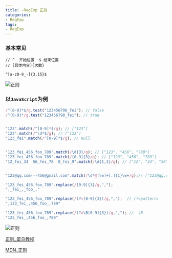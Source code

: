 ```yaml
---
title: -RegExp 正则
categories: 
- RegExp
tags:
- RegExp
---
```

### 基本常见

```
// ^  开始位置  $ 结束位置
// [具体内容]{次数}

^[a-z0-9_-]{3,15}$
```

![正则](/img/ubuntu/linux_command/linux_regexp/regexp.png "正则")

### 以`JavaScript`为例

```javascript
/^[0-9]*$/g.test("123456798_fei"); // false
/^[0-9]*/g.test("123456798_fei"); // true


"123".match(/^[0-9]*$/g); // ["123"]
"123".match(/^\d*$/g); // ["123"]
"123_fei".match(/^[0-9]*$/g); // null


"123_fei_456_foo_789".match(/\d{3}/g); // ["123", "456", "789"]
"123_fei_456_foo_789".match(/[0-9]{3}/g); // ["123", "456", "789"]
"12_fei_34  56_fei_78  0_fei_9".match(/\d{1,3}/g); // ["12", "34", "56", "78", "0", "9"]


"123@qq.com---456@gmail.com".match(/\d*@[\w]+[.]{1}\w+/g);// ["123@qq.com", "456@gmail.com"]
```

```javascript
"123_fei_456_foo_789".replace(/[0-9]{3}/g,",");   
",_fei_,_foo_,"

"123_fei_456_foo_789".replace(/(?=[0-9]{3})/g,",");  // (?=pattern)
",123_fei_,456_foo_,789"

"123_fei_456_foo_789".replace(/(?=\B[0-9]{3})/g,","); //  \B
"123_fei_,456_foo_,789"
```

![正则](/img/ubuntu/linux_command/linux_regexp/RegExp_02.png "正则")

[正则_菜鸟教程](https://www.runoob.com/regexp/regexp-metachar.html)

[MDN_正则](https://developer.mozilla.org/zh-CN/docs/Web/JavaScript/Guide/Regular_Expressions)

### 





























